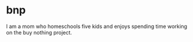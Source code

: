 # bnp 

I am a mom who homeschools five kids and enjoys spending time working on the buy nothing project. 
